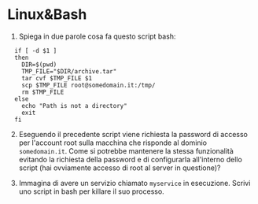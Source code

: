 # Linux&Bash

1. Spiega in due parole cosa fa questo script bash:

  ```
    if [ -d $1 ]
    then
      DIR=$(pwd)
      TMP_FILE="$DIR/archive.tar"
      tar cvf $TMP_FILE $1
      scp $TMP_FILE root@somedomain.it:/tmp/
      rm $TMP_FILE
    else
      echo "Path is not a directory"
      exit
    fi
  ```

2. Eseguendo il precedente script viene richiesta la password di accesso per l'account root sulla macchina che risponde al dominio `somedomain.it`. Come si potrebbe mantenere la stessa funzionalità evitando la richiesta della password e di configurarla all'interno dello script (hai ovviamente accesso di root al server in questione)?

3. Immagina di avere un servizio chiamato `myservice` in esecuzione. Scrivi uno script in bash per killare il suo processo.
